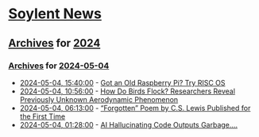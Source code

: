 # [Soylent News](../../../README.md)

## [Archives](../../index.md) for [2024](../index.md)

### [Archives](../../index.md) for [2024-05-04](index.md)

* [2024-05-04, 15:40:00](https://soylentnews.org/article.pl?sid=24/05/04/0331215&from=rss) - [Got an Old Raspberry Pi?  Try RISC OS](https://soylentnews.org/article.pl?sid=24/05/04/0331215&from=rss)
* [2024-05-04, 10:56:00](https://soylentnews.org/article.pl?sid=24/05/03/0058249&from=rss) - [How Do Birds Flock? Researchers Reveal Previously Unknown Aerodynamic Phenomenon](https://soylentnews.org/article.pl?sid=24/05/03/0058249&from=rss)
* [2024-05-04, 06:13:00](https://soylentnews.org/article.pl?sid=24/05/03/0054214&from=rss) - [“Forgotten” Poem by C.S. Lewis Published for the First Time](https://soylentnews.org/article.pl?sid=24/05/03/0054214&from=rss)
* [2024-05-04, 01:28:00](https://soylentnews.org/article.pl?sid=24/05/02/1550259&from=rss) - [AI Hallucinating Code Outputs Garbage....](https://soylentnews.org/article.pl?sid=24/05/02/1550259&from=rss)
